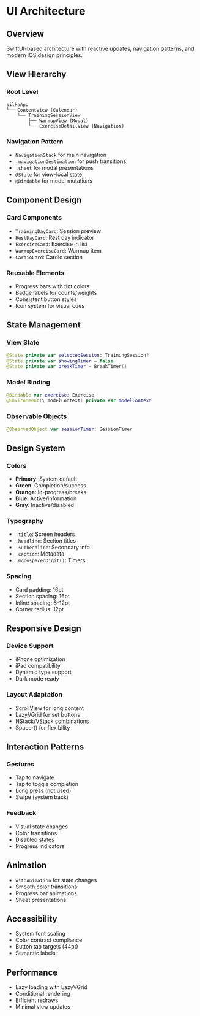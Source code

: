 # UI Architecture

## Overview
SwiftUI-based architecture with reactive updates, navigation patterns, and modern iOS design principles.

## View Hierarchy

### Root Level
```
silkaApp
└── ContentView (Calendar)
    └── TrainingSessionView
        ├── WarmupView (Modal)
        └── ExerciseDetailView (Navigation)
```

### Navigation Pattern
- `NavigationStack` for main navigation
- `.navigationDestination` for push transitions
- `.sheet` for modal presentations
- `@State` for view-local state
- `@Bindable` for model mutations

## Component Design

### Card Components
- `TrainingDayCard`: Session preview
- `RestDayCard`: Rest day indicator
- `ExerciseCard`: Exercise in list
- `WarmupExerciseCard`: Warmup item
- `CardioCard`: Cardio section

### Reusable Elements
- Progress bars with tint colors
- Badge labels for counts/weights
- Consistent button styles
- Icon system for visual cues

## State Management

### View State
```swift
@State private var selectedSession: TrainingSession?
@State private var showingTimer = false
@State private var breakTimer = BreakTimer()
```

### Model Binding
```swift
@Bindable var exercise: Exercise
@Environment(\.modelContext) private var modelContext
```

### Observable Objects
```swift
@ObservedObject var sessionTimer: SessionTimer
```

## Design System

### Colors
- **Primary**: System default
- **Green**: Completion/success
- **Orange**: In-progress/breaks
- **Blue**: Active/information
- **Gray**: Inactive/disabled

### Typography
- `.title`: Screen headers
- `.headline`: Section titles
- `.subheadline`: Secondary info
- `.caption`: Metadata
- `.monospacedDigit()`: Timers

### Spacing
- Card padding: 16pt
- Section spacing: 16pt
- Inline spacing: 8-12pt
- Corner radius: 12pt

## Responsive Design

### Device Support
- iPhone optimization
- iPad compatibility
- Dynamic type support
- Dark mode ready

### Layout Adaptation
- ScrollView for long content
- LazyVGrid for set buttons
- HStack/VStack combinations
- Spacer() for flexibility

## Interaction Patterns

### Gestures
- Tap to navigate
- Tap to toggle completion
- Long press (not used)
- Swipe (system back)

### Feedback
- Visual state changes
- Color transitions
- Disabled states
- Progress indicators

## Animation
- `withAnimation` for state changes
- Smooth color transitions
- Progress bar animations
- Sheet presentations

## Accessibility
- System font scaling
- Color contrast compliance
- Button tap targets (44pt)
- Semantic labels

## Performance
- Lazy loading with LazyVGrid
- Conditional rendering
- Efficient redraws
- Minimal view updates